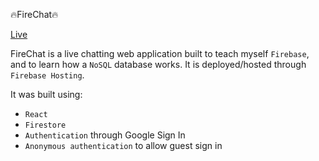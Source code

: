 🔥FireChat🔥

[Live](https://dgalluzzo-firechat.web.app/)


FireChat is a live chatting web application built to teach myself `Firebase`, and to learn how a `NoSQL` database works. It is deployed/hosted through `Firebase Hosting`.

It was built using:
- `React`
- `Firestore`
- `Authentication` through Google Sign In
- `Anonymous authentication` to allow guest sign in
